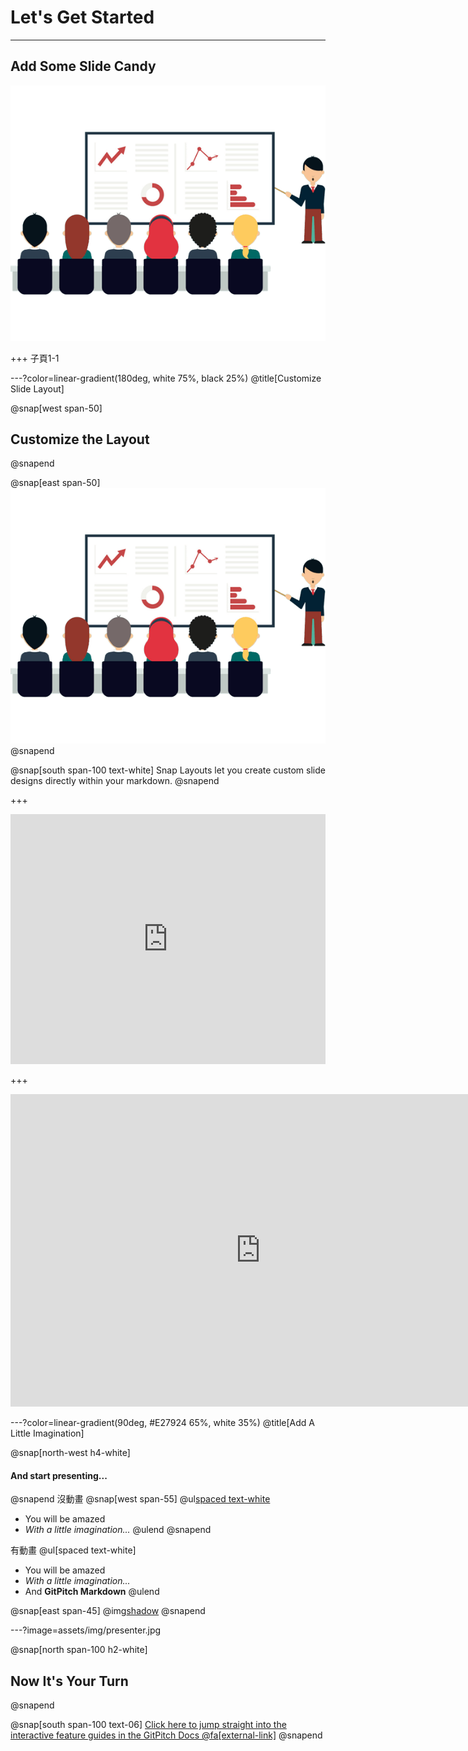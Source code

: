 # Let's Get Started

---

## Add Some Slide Candy

![](assets/img/presentation.png)

+++ 
子頁1-1

---?color=linear-gradient(180deg, white 75%, black 25%)
@title[Customize Slide Layout]

@snap[west span-50]
## Customize the Layout
@snapend

@snap[east span-50]
![](assets/img/presentation.png)
@snapend

@snap[south span-100 text-white]
Snap Layouts let you create custom slide designs directly within your markdown.
@snapend

+++ 
<iframe height="400px" width="100%" src="https://repl.it/@MARSW/gitpitchtest?lite=true" scrolling="no" frameborder="no" allowtransparency="true" allowfullscreen="true" sandbox="allow-forms allow-pointer-lock allow-popups allow-same-origin allow-scripts allow-modals"></iframe>

+++ 
<iframe width="800" height="500" frameborder="0" src="http://pythontutor.com/iframe-embed.html#code=for%20i%20in%20range%285%29%3A%0A%20%20%20%20print%28i%29&codeDivHeight=400&codeDivWidth=350&cumulative=false&curInstr=0&heapPrimitives=nevernest&origin=opt-frontend.js&py=3&rawInputLstJSON=%5B%5D&textReferences=false"> </iframe>

---?color=linear-gradient(90deg, #E27924 65%, white 35%)
@title[Add A Little Imagination]

@snap[north-west h4-white]
#### And start presenting...
@snapend
沒動畫
@snap[west span-55]
@ul[spaced text-white](false)
- You will be amazed
- *With a little imagination...*
@ulend
@snapend

有動畫
@ul[spaced text-white]
- You will be amazed
- *With a little imagination...*
- And **GitPitch Markdown**
@ulend

@snap[east span-45]
@img[shadow](assets/img/conference.png)
@snapend

---?image=assets/img/presenter.jpg

@snap[north span-100 h2-white]
## Now It's Your Turn
@snapend

@snap[south span-100 text-06]
[Click here to jump straight into the interactive feature guides in the GitPitch Docs @fa[external-link]](https://gitpitch.com/docs/getting-started/tutorial/)
@snapend
